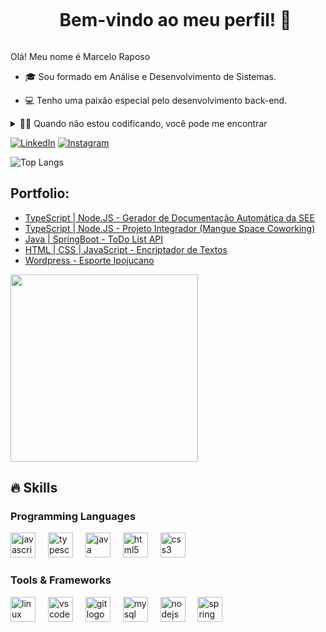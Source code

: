<!--título-->
<div id="user-content-toc">
  <ul align="center">
    <summary><h1 style="display: inline-block">Bem-vindo ao meu perfil! 👋</h1></summary>
</div>

<!-- Presentation -->
<p>
  Olá! Meu nome é Marcelo Raposo

  - 🎓 Sou formado em Análise e Desenvolvimento de Sistemas.

  - 💻 Tenho uma paixão especial pelo desenvolvimento back-end.
</p>

<!-- Dropdown -->
<details>
  <summary>👨‍💻 Quando não estou codificando, você pode me encontrar</summary>

  - 🛹 Praticando skate: Desde os meus 11 anos pratico esse esporte e ele me ensinou muito sobre não desistir dos meus objetivos, pois o skatista, por muitas vezes, até acertar uma manobra, é necessário alguns tombos e erros, mas o importante é não desistir.

  - 🏄‍♂️ Pegando ondas no surf: O mar é meu refúgio. Não há nada como a sensação de liberdade que vem ao deslizar sobre as ondas. É onde encontro paz.

  - 👨‍👩‍👧‍👦 Curtindo momentos em família: Minha esposa e filhos são meu mundo. Passar tempo de qualidade com eles é minha prioridade. Seja um simples jantar em família ou uma aventura emocionante, cada momento é precioso.

  - 📚 Lendo livros e expandindo horizontes: A leitura é minha paixão. Gosto de mergulhar em tópicos que desafiam minha perspectiva.
</details>

<!-- Links -->
[![LinkedIn](https://img.shields.io/badge/LinkedIn-0077B5?style=for-the-badge&logo=linkedin&logoColor=white)](https://www.linkedin.com/in/marceloraposodev/)
[![Instagram](https://img.shields.io/badge/Instagram-E4405F?style=for-the-badge&logo=instagram&logoColor=white)](https://www.instagram.com/marcelinhofox/)

<!-- GithubTopLangs -->
![Top Langs](https://github-readme-stats.vercel.app/api/top-langs/?username=marcelofox4&size_weight=0.5&count_weight=0.5&theme=github_dark_dimmed)

<!-- Portfolio -->
## Portfolio:
- [TypeScript | Node.JS - Gerador de Documentação Automática da SEE](https://github.com/marcelofox4/gerador-de-documentacao-see)
- [TypeScript | Node.JS - Projeto Integrador (Mangue Space Coworking)](https://github.com/marcelofox4/coworking-softex-fap)
- [Java | SpringBoot - ToDo List API](https://github.com/marcelofox4/todo-list-api)
- [HTML | CSS | JavaScript - Encriptador de Textos](https://github.com/marcelofox4/challenge-programa-one-encriptador-de-textos)
- [Wordpress - Esporte Ipojucano](https://esporteipojucano.com.br/)

<!-- GIF -->
<div align="left">
  <img height="300" src="https://user-images.githubusercontent.com/74038190/225813708-98b745f2-7d22-48cf-9150-083f1b00d6c9.gif"  />
</div>

## 🔥 Skills
<!-- Skills: Languages -->
  <div style="flex-basis: 48%;">
    <h3>Programming Languages</h3>
      <img src="https://cdn.jsdelivr.net/gh/devicons/devicon/icons/javascript/javascript-original.svg" height="40" alt="javascript logo"  />
      <img width="12" />
      <img src="https://cdn.jsdelivr.net/gh/devicons/devicon/icons/typescript/typescript-original.svg" height="40" alt="typescript logo"  />
      <img width="12" />
      <img src="https://cdn.jsdelivr.net/gh/devicons/devicon/icons/java/java-original.svg" height="40" alt="java logo"  />
      <img width="12" />
      <img src="https://cdn.jsdelivr.net/gh/devicons/devicon/icons/html5/html5-original.svg" height="40" alt="html5 logo"  />
      <img width="12" />
      <img src="https://cdn.jsdelivr.net/gh/devicons/devicon/icons/css3/css3-original.svg" height="40" alt="css3 logo"  />
  </div>

  <!-- Skills: Tools & Frameworks -->
  <div style="flex-basis: 48%;">
    <h3>Tools & Frameworks</h3>
    <img src="https://cdn.jsdelivr.net/gh/devicons/devicon/icons/linux/linux-original.svg" height="40" alt="linux logo"  />
    <img width="12" />
    <img src="https://cdn.jsdelivr.net/gh/devicons/devicon/icons/vscode/vscode-original.svg" height="40" alt="vscode logo"  />
    <img width="12" />
    <img src="https://cdn.jsdelivr.net/gh/devicons/devicon/icons/git/git-original.svg" height="40" alt="git logo"  />
    <img width="12" />
    <img src="https://cdn.jsdelivr.net/gh/devicons/devicon/icons/mysql/mysql-original.svg" height="40" alt="mysql logo"  />
    <img width="12" />
    <img src="https://cdn.jsdelivr.net/gh/devicons/devicon/icons/nodejs/nodejs-original.svg" height="40" alt="nodejs logo"  />
    <img width="12" />
    <img src="https://cdn.jsdelivr.net/gh/devicons/devicon/icons/spring/spring-original.svg" height="40" alt="spring logo"  />
  </div>
